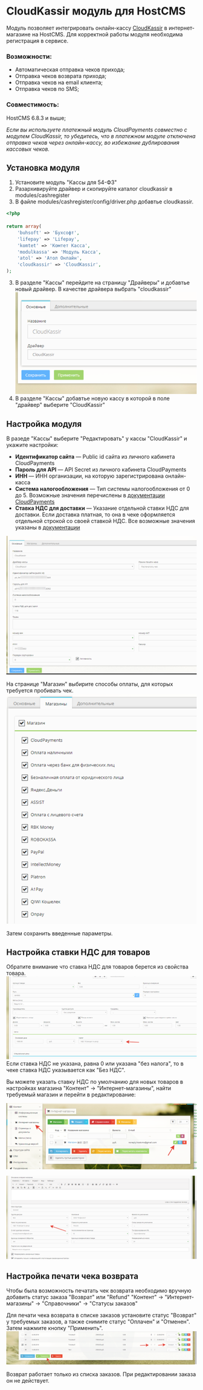 #  CloudKassir модуль для HostCMS

Модуль позволяет интегрировать онлайн-кассу [CloudKassir](https://cloudkassir.ru) в интернет-магазине на  HostCMS.
Для корректной работы модуля необходима регистрация в сервисе.

### Возможности:  
	
* Автоматическая отправка чеков прихода;
* Отправка чеков возврата прихода;
* Отправка чеков на email клиента;
* Отправка чеков по SMS;


### Совместимость:
HostCMS 6.8.3 и выше;

_Если вы используете платежный модуль CloudPayments совместно с модулем CloudKassir, то убедитесь, что в платежном модуле отключена отправка чеков через онлайн-кассу, во избежание дублирования кассовых чеков._

## Установка модуля
1. Установите модуль "Кассы для 54-ФЗ"
1. Разархивируйте драйвер и скопируйте каталог cloudkassir в modules/cashregister
2. В файле modules/cashregister/config/driver.php добавтье cloudkassir.
```php
<?php 

return array(
	'buhsoft' => 'Бухсофт',
	'lifepay' => 'Lifepay',
	'komtet' => 'Комтет Касса',
	'modulkassa' => 'Модуль Касса',
	'atol' => 'Атол Онлайн',
	'cloudkassir' => 'CloudKassir',
);
```
3. В разделе "Кассы" перейдите на страницу "Драйверы" и добавтье новый драйвер. В качестве драйвера выбрать "cloudkassir"
![Добаавление драйвера](doc/img/drivers.png)
4. В разделе "Кассы" добавтье новую кассу в которой в поле "драйвер" выберите "CloudKassir" 

## Настройка модуля

В разеде "Кассы" выберите "Редактировать" у кассы "CloudKassir" и укажите настройки:
* **Идентификатор сайта** — Public id сайта из личного кабинета CloudPayments
* **Пароль для API** — API Secret из личного кабинета CloudPayments
* **ИНН** — ИНН организации, на которую зарегистрирована онлайн-касса
* **Система налогообложения** — Тип системы налогообложения от 0 до 5.
    Возможные значения перечислены в [документации CloudPayments](https://cloudpayments.ru/wiki/integration/instrumenti/apikassa#var)
* **Ставка НДС для доставки** — Указание отдельной ставки НДС для доставки.
    Если доставка платная, то она в чеке оформляется отдельной строкой со своей ставкой НДС.
    Все возможные значения указаны в [документации](https://cloudpayments.ru/wiki/integration/instrumenti/apikassa#nds)

![Настройки кассы](doc/img/settings.png)

На странице "Магазин" выбирите способы оплаты, для которых требуется пробивать чек.
![Выбор способов оплаты](doc/img/payments.png)

Затем сохранить введенные параметры.

## Настройка ставки НДС для товаров
Обратите внимание что ставка НДС для товаров берется из свойства товара.
![Указание ставки НДС для товара](doc/img/vat_product.png)
Если ставка НДС не указана, равна 0 или указана "без налога", то в чеке ставка НДС указывается как "Без НДС".

Вы можете указать ставку НДС по умолчанию для новых товаров в настройках магазина "Контент" -> "Интернет-магазины", найти требуемый магазин и перейти в редактирование:

![Настройки магазина](doc/img/edit_shop.png)

![Указание ставки НДС по умолчанию](doc/img/default_vat.png)

## Настройка печати чека возврата

Чтобы была возможность печатать чек возврата необходимо вручную добавить статус заказа "Возврат" или "Refund"
"Контент" -> "Интернет-магазины" -> "Справочники" -> "Статусы заказов"

Для печати чека возврата в списке заказов установите статус "Возврат" у требуемых заказов, а также снимите статус "Оплачен" и "Отменен".
Затем нажмите кнопку "Применить".
![Возврат заказа](doc/img/refund_orders.png)

Возврат работает только из списка заказов. При редактировании заказа он не действует. 
